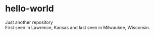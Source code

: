 # hello-world
Just another repository<br>
First seen in Lawrence, Kansas and last seen in Milwaukee, Wisconsin.
